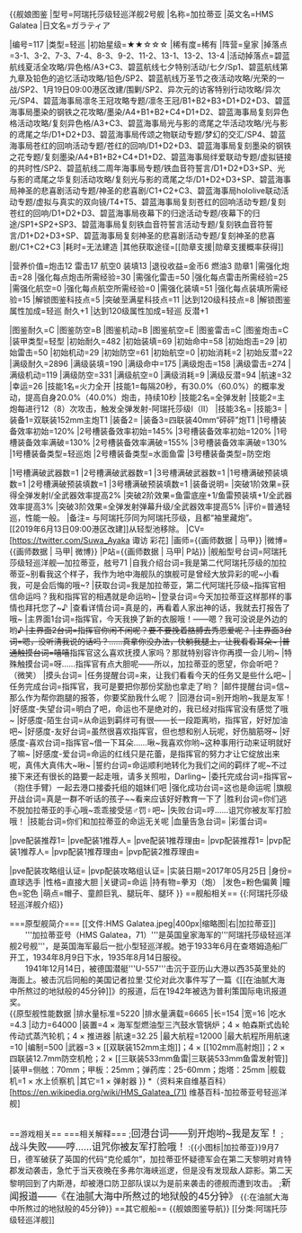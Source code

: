 {{舰娘图鉴
|型号=阿瑞托莎级轻巡洋舰2号舰
|名称=加拉蒂亚
|英文名=HMS Galatea
|日文名=ガラティア

|编号=117
|类型=轻巡
|初始星级=★★☆☆☆
|稀有度=稀有
|阵营=皇家
|掉落点=3-1、3-2、7-3、7-4、8-3、9-2、11-2、13-1、13-2、13-4
|活动掉落点=碧蓝航线夏活全攻略/异色格/A3+C3、碧蓝航线七夕特别活动/七夕/Sp1、碧蓝航线第九章及铅色的追忆活动攻略/铅色/SP2、碧蓝航线万圣节之夜活动攻略/光荣的一战/SP2、1月19日09:00港区改建/围剿/SP2、异次元的访客特别行动攻略/异次元/SP4、碧蓝海事局凛冬王冠攻略专题/凛冬王冠/B1+B2+B3+D1+D2+D3、碧蓝海事局墨染的钢铁之花攻略/墨染/A4+B1+B2+C4+D1+D2、碧蓝海事局复刻异色格活动攻略/复刻异色格/A3+C3、碧蓝海事局光与影的鸢尾之华活动攻略/光与影的鸢尾之华/D1+D2+D3、碧蓝海事局传颂之物联动专题/梦幻的交汇/SP4、碧蓝海事局苍红的回响活动专题/苍红的回响/D1+D2+D3、碧蓝海事局复刻墨染的钢铁之花专题/复刻墨染/A4+B1+B2+C4+D1+D2、碧蓝海事局绊爱联动专题/虚拟链接的共时性/SP2、碧蓝航线二周年海事局专题/铁血音符誓言/D1+D2+D3+SP、光与影的鸢尾之华复刻活动攻略/复刻光与影的鸢尾之华/D1+D2+D3+SP、碧蓝海事局神圣的悲喜剧活动专题/神圣的悲喜剧/C1+C2+C3、碧蓝海事局hololive联动活动专题/虚拟与真实的双向镜/T4+T5、碧蓝海事局复刻苍红的回响活动专题/复刻苍红的回响/D1+D2+D3、碧蓝海事局夜幕下的归途活动专题/夜幕下的归途/SP1+SP2+SP3、碧蓝海事局复刻铁血音符誓言活动专题/复刻铁血音符誓言/D1+D2+D3+SP、碧蓝海事局复刻神圣的悲喜剧活动专题/复刻神圣的悲喜剧/C1+C2+C3
|耗时=无法建造
|其他获取途径=[[勋章支援|勋章支援概率获得]]

|营养价值=炮击12  雷击17  航空0  装填13
|退役收益=金币6 燃油3 勋章1
|需强化炮击=28
|强化每点炮击所需经验=30
|需强化雷击=50
|强化每点雷击所需经验=25
|需强化航空=0
|强化每点航空所需经验=0
|需强化装填=51
|强化每点装填所需经验=15
|解锁图鉴科技点=5
|突破至满星科技点=11
|达到120级科技点=8
|解锁图鉴属性加成=轻巡 耐久+1
|达到120级属性加成=轻巡 反潜+1

|图鉴耐久=C
|图鉴防空=B
|图鉴机动=B
|图鉴航空=E
|图鉴雷击=C
|图鉴炮击=C
|装甲类型=轻型
|初始耐久=482
|初始装填=69
|初始命中=58
|初始炮击=29
|初始雷击=50
|初始机动=29
|初始防空=61
|初始航空=0
|初始消耗=2
|初始反潜=22
|满级耐久=2896
|满级装填=190
|满级命中=175
|满级炮击=158
|满级雷击=274
|满级机动=119
|满级防空=331
|满级航空=0
|满级消耗=9
|满级反潜=94
|航速=32
|幸运=26
|技能1名=火力全开
|技能1=每隔20秒，有30.0%（60.0%）的概率发动，提高自身20.0%（40.0%）炮击，持续10秒
|技能2名=全弹发射
|技能2=主炮每进行12（8）次攻击，触发全弹发射-阿瑞托莎级I（II）
|技能3名=
|技能3=
|装备1=双联装152mm主炮T1
|装备2=
|装备3=四联装40mm“砰砰”炮T1
|1号槽装备效率初始=120%
|2号槽装备效率初始=145%
|3号槽装备效率初始=120%
|1号槽装备效率满破=130%
|2号槽装备效率满破=155%
|3号槽装备效率满破=130%
|1号槽装备类型=轻巡炮
|2号槽装备类型=水面鱼雷
|3号槽装备类型=防空炮
<!--鱼雷底座数不代表武器数，不了解的请勿修改数据。-->
|1号槽满破武器数=1
|2号槽满破武器数=1
|3号槽满破武器数=1
|1号槽满破预装填数=1
|2号槽满破预装填数=1
|3号槽满破预装填数=1
|装备说明=
|突破1阶效果=获得全弹发射l/全武器效率提高2%
|突破2阶效果=鱼雷底座+1/鱼雷预装填+1/全武器效率提高3%
|突破3阶效果=全弹发射弹幕升级/全武器效率提高5%
|评价=普通轻巡，性能一般。
|备注=  与阿瑞托莎同为阿瑞托莎级，且都“袖里藏炮”。<br>[[2019年6月13日09:00港区改建]]从轻型池移除。
|CV=[https://twitter.com/Suwa_Ayaka 诹访 彩花]
|画师={{画师数据 | 马甲}}
|微博={{画师数据 | 马甲| 微博}}
|P站={{画师数据 | 马甲| P站}}
|舰船型号台词=阿瑞托莎级轻巡洋舰—加拉蒂亚，舷号71
|自我介绍台词=我是第二代阿瑞托莎级的加拉蒂亚~别看我这个样子，我作为地中海舰队的旗舰可是曾经大放异彩的呢~小看我，可是会后悔的哦~?
|获取台词=我是加拉蒂亚，第二代阿瑞托莎级~指挥官相信命运吗？我和指挥官的相遇就是命运哟~
|登录台词=今天加拉蒂亚这样那样的事情也拜托您了~♪
|查看详情台词=真是的，再看着人家出神的话，我就去打报告了哦~
|主界面1台词=指挥官，今天我换了新的衣服哦！——嗯？我可没说是外边的哟~~♪
|主界面2台词=指挥官你闲不闲呢？要不要挽着胳膊去秀恩爱呢？
|主界面3台词=嗯，没听清我说的话吗？……真拿你没办法，快躺我腿上，让我看看耳朵~
|普通触摸台词=嘻嘻~~指挥官这么喜欢抚摸人家吗？那就特别容许你再摸一会儿哟~
|特殊触摸台词=呀……指挥官有点大胆呢——所以，加拉蒂亚的愿望，你会听吧？（微笑）
|摸头台词=
|任务提醒台词=来，让我们看看今天的任务又是些什么吧~
|任务完成台词=指挥官，我可是要把你那份奖励也拿走了哟？
|邮件提醒台词=信~那么作为帮你跑腿的报答，你要奖励我什么呢？
|回港台词=别开炮哟~我是友军！
|好感度-失望台词=明白了吧，命运也不是绝对的，我已经对指挥官没有感觉了哦~
|好感度-陌生台词=从命运到羁绊可有很——长一段距离哟，指挥官，好好加油吧~
|好感度-友好台词=虽然很喜欢指挥官，但也想和别人玩呢，好伤脑筋呀~
|好感度-喜欢台词=指挥官~借一下耳朵……啾~我喜欢你哟~这种事用行动来证明就好了嘛~
|好感度-爱台词=命运的红线只是花蕾，是指挥官的努力才让它绽放出来呢，真伟大真伟大~啾~
|誓约台词=命运顺利地转化为我们之间的羁绊了呢~不过接下来还有很长的路要一起走哦，请多关照啦，Darling~
|委托完成台词=指挥官~（抱住手臂）一起去港口接委托组的姐妹们吧
|强化成功台词=这也是命运呢
|旗舰开战台词=真是一群不听话的孩子~~看来应该好好教育一下了
|胜利台词=你们逃不脱加拉蒂亚的手心哦~乖乖接受惩♂罚♀吧~
|失败台词=哼……诅咒你被友军打脸哦！
|技能台词=你们和加拉蒂亚的命运无关呢
|血量告急台词=
|彩蛋台词=

|pve配装推荐1=
|pve配装1推荐人=
|pve配装1推荐理由=
|pvp配装推荐1=
|pvp配装1推荐人=
|pvp配装1推荐理由=
|pvp配装2推荐理由=

|pve配装攻略组认证=
|pvp配装攻略组认证=
|实装日期=2017年05月25日
|身份=直球选手
|性格=直接大胆
|关键词=命运
|持有物=拳刃（炮）
|发色=粉色偏黄
|瞳色=驼色
|萌点=帽子、童颜巨乳、腿玩年、腿环
}}
==舰船相关==
{{:阿瑞托莎级轻巡洋舰介绍}}


===原型舰简介===
[[文件:HMS Galatea.jpeg|400px|缩略图|右|加拉蒂亚]]
　　'''加拉蒂亚号（HMS Galatea，71）'''是英国皇家海军的'''阿瑞托莎级轻巡洋舰2号舰'''，是英国海军最后一批小型轻巡洋舰。她于1933年6月在查塔姆造船厂开工，1934年8月9日下水，1935年8月14日服役。<br>
　　1941年12月14日，被德国潜艇'''U-557'''击沉于亚历山大港以西35英里处的海面上。被击沉后同船的美国记者拉里·艾伦对此次事件写了一篇《[[在油腻大海中所熬过的地狱般的45分钟]]》的报道，后在1942年被选为普利策国际电讯报道奖。<br>
{{原型舰性能数据
|排水量标准=5220
|排水量满载=6665
|长=154
|宽=16
|吃水=4.3
|动力=64000
|装置=4 × 海军型燃油型三汽鼓水管锅炉；4 × 帕森斯式齿轮传动式蒸汽轮机；4 × 推进器
|航速=32.25
|最大航程=12000
|最大航程所用航速=10
|编制=500
|武器=3 × [[双联装152mm主炮]]；4 × [[102mm高射炮]]；2 × 四联装12.7mm防空机枪；2 × [[三联装533mm鱼雷|三联装533mm鱼雷发射管]]
|装甲=侧舷：70mm；甲板：25mm；弹药库：25-60mm；炮塔：25mm
|舰载机=1 × 水上侦察机
|其它=1 × 弹射器
}}
*（资料来自维基百科）<ref>[https://en.wikipedia.org/wiki/HMS_Galatea_(71) 维基百科-加拉蒂亚号轻巡洋舰]</ref><br><br>

==游戏相关==
===相关解释===
;<big>回港台词——别开炮哟~我是友军！</big>
;<big>战斗失败——哼……诅咒你被友军打脸哦！</big>
:{{小图标|加拉蒂亚}}9月7日，德军破获了英国的代码“克伦威尔”，加拉蒂亚怀疑德军会在第二天黎明对肯特郡发动袭击，急忙于当天夜晚在多弗尔海峡巡逻，但是没有发现敌人踪影。第二天黎明回到了内斯港，却被港口防卫部队误以为是前来袭击的德舰而遭到攻击。
;<big>新闻报道——《在油腻大海中所熬过的地狱般的45分钟》</big>
{{:在油腻大海中所熬过的地狱般的45分钟}}
==其它舰船==
{{舰娘图鉴导航}}
[[分类:阿瑞托莎级轻巡洋舰]]
